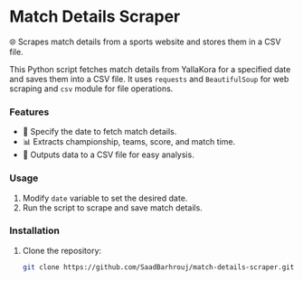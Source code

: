  # Match Details Scraper

🌐 Scrapes match details from a sports website and stores them in a CSV file.

This Python script fetches match details from YallaKora for a specified date and saves them into a CSV file. It uses `requests` and `BeautifulSoup` for web scraping and `csv` module for file operations.

### Features
- 📅 Specify the date to fetch match details.
- 📊 Extracts championship, teams, score, and match time.
- 💾 Outputs data to a CSV file for easy analysis.

### Usage
1. Modify `date` variable to set the desired date.
2. Run the script to scrape and save match details.

### Installation
1. Clone the repository:
   ```bash
   git clone https://github.com/SaadBarhrouj/match-details-scraper.git
